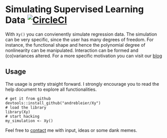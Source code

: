 Simulating Supervised Learning Data 
[![CircleCI](https://circleci.com/gh/andrebleier/Xy.svg?style=svg)](https://circleci.com/gh/andrebleier/Xy)
===================================

With `Xy()` you can convienently simulate regression data. The simulation can be
very specific, since the user has many degrees of freedom. For instance,
the functional shape and hence the polynomial degree of nonlinearity can be
manipulated. Interaction can be formed and (co)variances altered. For a more specific
motivation you can visit our [blog](https://www.statworx.com/de/blog/simulating-regression-data-with-xy/)

## Usage

The usage is pretty straight forward. I strongly encourage you to read the help document to explore all functionalities.

```
# get it from github
devtools::install_github("andrebleier/Xy")
# load the library
library(Xy)
# start hacking
my_simulation <- Xy()
```

Feel free to [contact](mailto:andre.bleier@statworx.com) me with input, ideas or some dank memes.
